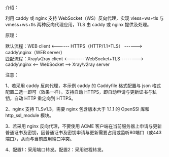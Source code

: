 介绍：

利用 caddy 或 nginx 支持 WebSocket（WS）反向代理，实现 vless+ws+tls 与 vmess+ws+tls 两种反向代理应用，TLS 由 caddy 或 nginx 提供及处理。

原理：

默认流程：WEB client <------ HTTPS（HTTP/1.1+TLS） ------> caddy\nginx（WEB server）  
匹配流程：Xray\v2ray client <------- WebSocket+TLS --------> caddy\nginx <-- WebSocket --> Xray\v2ray server

注意：

1、若采用 caddy 反向代理，本示例 caddy 的 Caddyfile 格式配置与 json 格式配置二选一即可（效果一样）。支持自动 HTTPS，即自动申请与更新证书与私钥，自动 HTTP 重定向到 HTTPS。

2、nginx 支持 TLSv1.3，需要 nginx 包含版本大于 1.1.1 的 OpenSSl 库和 http_ssl_module 模块。

3、若采用 nginx 反向代理，不要使用 ACME 客户端在当前服务器上申请与更新普通证书及密钥，因普通证书及密钥申请与更新需要占用或监听80端口（或443端口），从而与当前应用端口冲突。

4、配置1：采用端口转发。配置2：采用进程转发。
